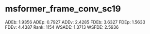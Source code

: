 # msformer_frame_conv_sc19

ADEb: 1.9356
ADEp: 0.7927
ADEv: 2.4285
FDEb: 3.6327
FDEp: 1.5633
FDEv: 4.4387
Rank: 1154
WSADE: 1.3713
WSFDE: 2.5936